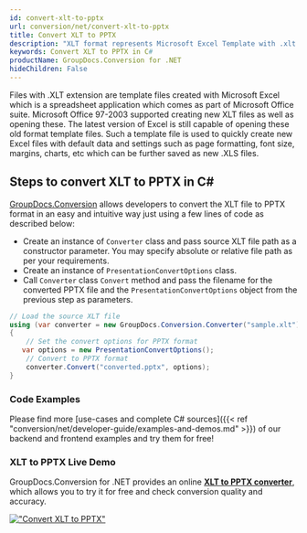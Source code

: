 ```yaml
---
id: convert-xlt-to-pptx
url: conversion/net/convert-xlt-to-pptx
title: Convert XLT to PPTX
description: "XLT format represents Microsoft Excel Template with .xlt extension. Learn how to convert XLT to PPTX file programmatically in C# language using GroupDocs.Conversion for .NET library."
keywords: Convert XLT to PPTX in C#
productName: GroupDocs.Conversion for .NET
hideChildren: False
---
```


Files with .XLT extension are template files created with Microsoft Excel which is a spreadsheet application which comes as part of Microsoft Office suite. Microsoft Office 97-2003 supported creating new XLT files as well as opening these. The latest version of Excel is still capable of opening these old format template files. Such a template file is used to quickly create new Excel files with default data and settings such as page formatting, font size, margins, charts, etc which can be further saved as new .XLS files.

## Steps to convert XLT to PPTX in C#

[GroupDocs.Conversion](https://products.groupdocs.com/conversion/net) allows developers to convert the XLT file to PPTX format in an easy and intuitive way just using a few lines of code as described below:

* Create an instance of `Converter` class and pass source XLT file path as a constructor parameter. You may specify absolute or relative file path as per your requirements. 
* Create an instance of `PresentationConvertOptions` class.
* Call `Converter` class `Convert` method and pass the filename for the converted PPTX file and the `PresentationConvertOptions` object from the previous step as parameters.

```csharp
// Load the source XLT file
using (var converter = new GroupDocs.Conversion.Converter("sample.xlt"))
{
    // Set the convert options for PPTX format
   var options = new PresentationConvertOptions();
    // Convert to PPTX format
    converter.Convert("converted.pptx", options);
}
```

### Code Examples

Please find more [use-cases and complete C# sources]({{< ref "conversion/net/developer-guide/examples-and-demos.md" >}}) of our backend and frontend examples and try them for free!

### XLT to PPTX Live Demo

GroupDocs.Conversion for .NET provides an online [**XLT to PPTX converter**](https://products.groupdocs.app/conversion/xlt-to-pptx), which allows you to try it for free and check conversion quality and accuracy.

[!["Convert XLT to PPTX"](conversion/net/images/convert-to-pptx/convert-xlt-to-pptx.png)](https://products.groupdocs.app/conversion/xlt-to-pptx)